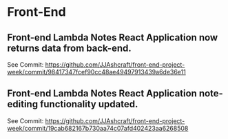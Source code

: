 # Front-End
## Front-end Lambda Notes React Application now returns data from back-end.
See Commit: https://github.com/JJAshcraft/front-end-project-week/commit/98417347fcef90cc48ae49497913439a6de36e11

## Front-end Lambda Notes React Application note-editing functionality updated.
See Commit: https://github.com/JJAshcraft/front-end-project-week/commit/19cab682167b730aa74c07afd402423aa6268508